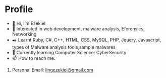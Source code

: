 # Profile
- 👋 Hi, I’m Ezekiel
- 👀 Interested in web development, malware analysis, Eforensics, Networking
- ✒️ Learnt Ruby, C#, C++, HTML, CSS, MySQL, PHP, Jquery, Javascript, types of Malware analysis tools,sample malwares
- 🌱 Currently learning Computer Science: CyberSecurity
- 📫 How to reach me:
1. Personal Email: lingezekiel@gmail.com

<!---
EzYy4015/EzYy4015 is a ✨ special ✨ repository because its `README.md` (this file) appears on your GitHub profile.
You can click the Preview link to take a look at your changes.
--->
